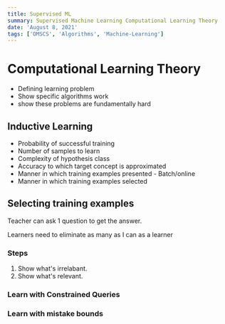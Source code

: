 ```yaml
---
title: Supervised ML
summary: Supervised Machine Learning Computational Learning Theory
date: 'August 8, 2021'
tags: ['OMSCS', 'Algorithms', 'Machine-Learning']
---
```


# Computational Learning Theory

* Defining learning problem
* Show specific algorithms work
* show these problems are fundamentally hard

## Inductive Learning

* Probability of successful training
* Number of samples to learn
* Complexity of hypothesis class
* Accuracy to which target concept is approximated
* Manner in which training examples presented - Batch/online
* Manner in which training examples selected

## Selecting training examples

Teacher can ask 1 question to get the answer.

Learners need to eliminate as many as I can as a learner

### Steps

1. Show what's irrelabant.
2. Show what's relevant.

### Learn with Constrained Queries

### Learn with mistake bounds
